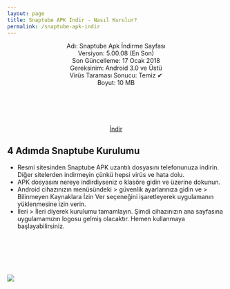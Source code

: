 ```yaml
---
layout: page
title: Snaptube APK İndir - Nasıl Kurulur?
permalink: /snaptube-apk-indir
---
```


<script async src="//pagead2.googlesyndication.com/pagead/js/adsbygoogle.js"></script>
<!-- KingBaglanti -->
<ins class="adsbygoogle"
     style="display:block"
     data-ad-client="ca-pub-7942429830883405"
     data-ad-slot="4590880399"
     data-ad-format="link"></ins>
<script>
(adsbygoogle = window.adsbygoogle || []).push({});
</script>
<center>
Adı: Snaptube Apk İndirme Sayfası<br />
Versiyon: 5.00.08 (En Son)<br />
Son Güncelleme: 17 Ocak 2018<br />
Gereksinim: Android 3.0 ve Üstü<br />
Virüs Taraması Sonucu: Temiz ✔<br />
Boyut: 10 MB<br />
<center>
<script async="" src="//pagead2.googlesyndication.com/pagead/js/adsbygoogle.js"></script>
<!-- 200 90 -->
<ins class="adsbygoogle" data-ad-client="ca-pub-7942429830883405" data-ad-slot="4977168797" style="display: inline-block; height: 90px; width: 200px;"></ins>
<script>
(adsbygoogle = window.adsbygoogle || []).push({});
</script>
</center>
<a target="_blank" href="http://www.virustemizlemeprogrami.gen.tr">İndir</a>
<script async src="//pagead2.googlesyndication.com/pagead/js/adsbygoogle.js"></script>
<!-- Esneking -->
<ins class="adsbygoogle"
     style="display:block"
     data-ad-client="ca-pub-7942429830883405"
     data-ad-slot="4659442398"
     data-ad-format="auto"></ins>
<script>
(adsbygoogle = window.adsbygoogle || []).push({});
</script>
</center>
<h2>4 Adımda Snaptube Kurulumu</h2>
<ul><li>Resmi sitesinden Snaptube APK uzantılı dosyasını telefonunuza indirin. Diğer sitelerden indirmeyin çünkü hepsi virüs ve hata dolu.</li>
<li>APK dosyasını nereye indirdiyseniz o klasöre gidin ve üzerine dokunun.</li>
<li>Android cihazınızın menüsündeki > güvenlik ayarlarınıza gidin ve > Bilinmeyen Kaynaklara İzin Ver seçeneğini işaretleyerek uygulamanın yüklenmesine izin verin.</li>
<li>İleri > İleri diyerek kurulumu tamamlayın. Şimdi cihazınızın ana sayfasına uygulamamızın logosu gelmiş olacaktır. Hemen kullanmaya başlayabilirsiniz.</li></ul>
<center>
<script async="" src="//pagead2.googlesyndication.com/pagead/js/adsbygoogle.js"></script>
<!-- 200 90 -->
<ins class="adsbygoogle" data-ad-client="ca-pub-7942429830883405" data-ad-slot="4977168797" style="display: inline-block; height: 90px; width: 200px;"></ins>
<script>
(adsbygoogle = window.adsbygoogle || []).push({});
</script>
</center>
<img src="http://snaptube.apkindir.site/snaptube-kurulum.png">
<br>
<script async src="//pagead2.googlesyndication.com/pagead/js/adsbygoogle.js"></script>
<!-- Esneking -->
<ins class="adsbygoogle"
     style="display:block"
     data-ad-client="ca-pub-7942429830883405"
     data-ad-slot="4659442398"
     data-ad-format="auto"></ins>
<script>
(adsbygoogle = window.adsbygoogle || []).push({});
</script>

